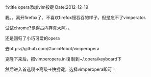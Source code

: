 %title opera添加vim按键
Date:2012-12-19

我。。离开firefox了。不喜欢firefox慢吞吞的样子。但是忘不了vimperator.

试试chrome?觉得占内存真大阿。。

还是回归了小巧可爱的opera

去https://github.com/GunioRobot/vimperopera

克隆下来后，把vimperopera.ini复制到~/.opera/keyboard下

然后进入首选项->高级->快捷键，选择vimperopera即可！
